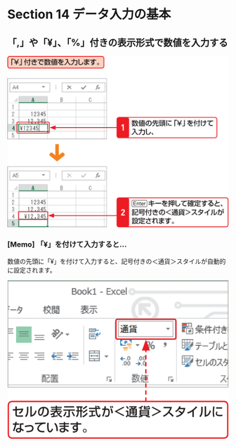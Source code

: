 # Section 14 データ入力の基本

## 「,」や「&yen;」、「&#37;」付きの表示形式で数値を入力する

![](002.png)

### [Memo] 「&yen;」を付けて入力すると…

数値の先頭に「&yen;」を付けて入力すると、記号付きの＜通貨＞スタイルが自動的に設定されます。

![memo](005.png)
